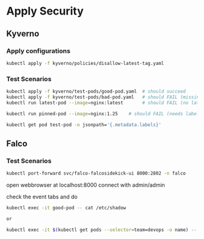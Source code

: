 # Apply Security


## Kyverno

### Apply configurations

```sh
kubectl apply -f kyverno/policies/disallow-latest-tag.yaml
```

### Test Scenarios

```sh
kubectl apply -f kyverno/test-pods/good-pod.yaml  # should succeed
kubectl apply -f kyverno/test-pods/bad-pod.yaml   # should FAIL (missing team label)
kubectl run latest-pod --image=nginx:latest       # should FAIL (no latest tag allowed)

kubectl run pinned-pod --image=nginx:1.25    # should FAIL (needs label team)

kubectl get pod test-pod -o jsonpath='{.metadata.labels}'

```

## Falco

### Test Scenarios

```sh
kubectl port-forward svc/falco-falcosidekick-ui 8000:2802 -n falco
```
open webbrowser at localhost:8000 connect with admin/admin

check the event tabs and do

```sh
kubectl exec -it good-pod -- cat /etc/shadow

or

kubectl exec -it $(kubectl get pods --selector=team=devops -o name) -- cat /etc/shadow

```